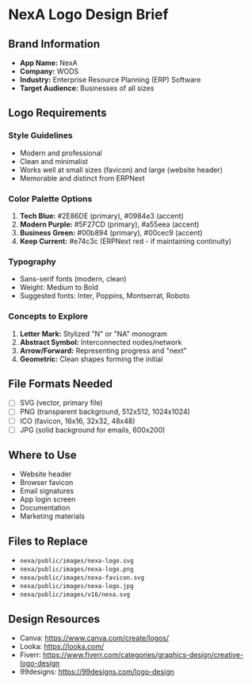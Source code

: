 # NexA Logo Design Brief

## Brand Information
- **App Name:** NexA
- **Company:** WODS
- **Industry:** Enterprise Resource Planning (ERP) Software
- **Target Audience:** Businesses of all sizes

## Logo Requirements

### Style Guidelines
- Modern and professional
- Clean and minimalist
- Works well at small sizes (favicon) and large (website header)
- Memorable and distinct from ERPNext

### Color Palette Options
1. **Tech Blue:** #2E86DE (primary), #0984e3 (accent)
2. **Modern Purple:** #5F27CD (primary), #a55eea (accent)
3. **Business Green:** #00b894 (primary), #00cec9 (accent)
4. **Keep Current:** #e74c3c (ERPNext red - if maintaining continuity)

### Typography
- Sans-serif fonts (modern, clean)
- Weight: Medium to Bold
- Suggested fonts: Inter, Poppins, Montserrat, Roboto

### Concepts to Explore
1. **Letter Mark:** Stylized "N" or "NA" monogram
2. **Abstract Symbol:** Interconnected nodes/network
3. **Arrow/Forward:** Representing progress and "next"
4. **Geometric:** Clean shapes forming the initial

## File Formats Needed
- [ ] SVG (vector, primary file)
- [ ] PNG (transparent background, 512x512, 1024x1024)
- [ ] ICO (favicon, 16x16, 32x32, 48x48)
- [ ] JPG (solid background for emails, 600x200)

## Where to Use
- Website header
- Browser favicon
- Email signatures
- App login screen
- Documentation
- Marketing materials

## Files to Replace
- `nexa/public/images/nexa-logo.svg`
- `nexa/public/images/nexa-logo.png`
- `nexa/public/images/nexa-favicon.svg`
- `nexa/public/images/nexa-logo.jpg`
- `nexa/public/images/v16/nexa.svg`

## Design Resources
- Canva: https://www.canva.com/create/logos/
- Looka: https://looka.com/
- Fiverr: https://www.fiverr.com/categories/graphics-design/creative-logo-design
- 99designs: https://99designs.com/logo-design

